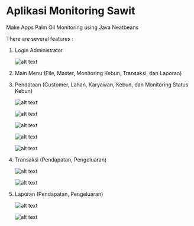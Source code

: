 # Aplikasi Monitoring Sawit
Make Apps Palm Oil Monitoring using Java Neatbeans

There are several features :
1. Login Administrator
   
   ![alt text](https://github.com/zalllrizalll/Aplikasi-Monitoring-Sawit/blob/master/Public/Screenshot_20230714_102638.png?raw=true)
2. Main Menu (File, Master, Monitoring Kebun, Transaksi, dan Laporan)
   
3. Pendataan (Customer, Lahan, Karyawan, Kebun, dan Monitoring Status Kebun)
   
   ![alt text](https://github.com/zalllrizalll/Aplikasi-Monitoring-Sawit/blob/master/Public/Screenshot_20230714_103430.png?raw=true)

   ![alt text](https://github.com/zalllrizalll/Aplikasi-Monitoring-Sawit/blob/master/Public/Screenshot_20230714_104436.png?raw=true)

   ![alt text](https://github.com/zalllrizalll/Aplikasi-Monitoring-Sawit/blob/master/Public/Screenshot_20230714_103917.png?raw=true)

   ![alt text](https://github.com/zalllrizalll/Aplikasi-Monitoring-Sawit/blob/master/Public/Screenshot_20230714_104021.png?raw=true)

   ![alt text](https://github.com/zalllrizalll/Aplikasi-Monitoring-Sawit/blob/master/Public/Screenshot_20230714_104239.png?raw=true)
4. Transaksi (Pendapatan, Pengeluaran)
   
   ![alt text](https://github.com/zalllrizalll/Aplikasi-Monitoring-Sawit/blob/master/Public/Screenshot_20230714_105038.png?raw=true)

   ![alt text](https://github.com/zalllrizalll/Aplikasi-Monitoring-Sawit/blob/master/Public/Screenshot_20230714_105542.png?raw=true)

5. Laporan (Pendapatan, Pengeluaran)
   
   ![alt text](https://github.com/zalllrizalll/Aplikasi-Monitoring-Sawit/blob/master/Public/Screenshot_20230715_120905.png?raw=true)

   ![alt text](https://github.com/zalllrizalll/Aplikasi-Monitoring-Sawit/blob/master/Public/Screenshot_20230715_121356.png?raw=true)
